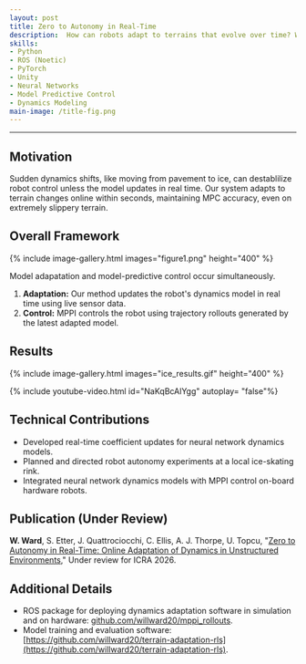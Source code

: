 ```yaml
---
layout: post
title: Zero to Autonomy in Real-Time
description:  How can robots adapt to terrains that evolve over time? We develop a way for robots to update their dynamics models on-the-fly as their terrain changes during autonomous missions. 
skills: 
- Python
- ROS (Noetic)
- PyTorch
- Unity
- Neural Networks
- Model Predictive Control
- Dynamics Modeling
main-image: /title-fig.png
---
```


---
## Motivation
Sudden dynamics shifts, like moving from pavement to ice, can destablilize robot control unless the model updates in real time. Our system adapts to terrain changes online within seconds, maintaining MPC accuracy, even on extremely slippery terrain. 


## Overall Framework
{% include image-gallery.html images="figure1.png" height="400" %}

Model adapatation and model-predictive control occur simultaneously.

1. **Adaptation:** Our method updates the robot's dynamics model in real time using live sensor data.
2. **Control:** MPPI controls the robot using trajectory rollouts generated by the latest adapted model. 


## Results

{% include image-gallery.html images="ice_results.gif" height="400" %}

{% include youtube-video.html id="NaKqBcAlYgg" autoplay= "false"%}


## Technical Contributions
* Developed real-time coefficient updates for neural network dynamics models.  
* Planned and directed robot autonomy experiments at a local ice-skating rink.
* Integrated neural network dynamics models with MPPI control on-board hardware robots.

## Publication (Under Review)
**W. Ward**, S. Etter, J. Quattrociocchi, C. Ellis, A. J. Thorpe, U. Topcu, "[Zero to Autonomy in Real-Time: Online Adaptation
of Dynamics in Unstructured Environments](https://arxiv.org/abs/2509.12516)," Under review for ICRA 2026.

## Additional Details
* ROS package for deploying dynamics adaptation software in simulation and on hardware: [github.com/willward20/mppi_rollouts](https://github.com/willward20/mppi_rollouts).
* Model training and evaluation software: [https://github.com/willward20/terrain-adaptation-rls](https://github.com/willward20/terrain-adaptation-rls).